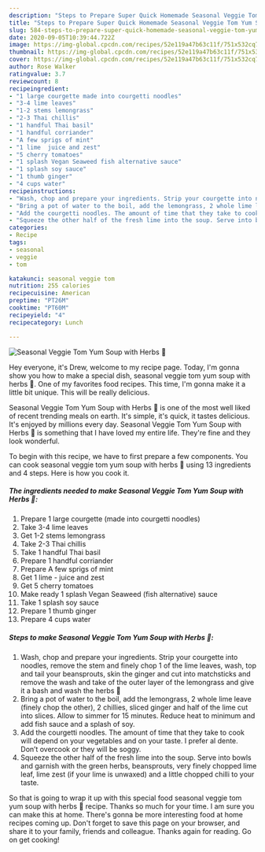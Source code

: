 ```yaml
---
description: "Steps to Prepare Super Quick Homemade Seasonal Veggie Tom Yum Soup with Herbs 🌱"
title: "Steps to Prepare Super Quick Homemade Seasonal Veggie Tom Yum Soup with Herbs 🌱"
slug: 584-steps-to-prepare-super-quick-homemade-seasonal-veggie-tom-yum-soup-with-herbs
date: 2020-09-05T10:39:44.722Z
image: https://img-global.cpcdn.com/recipes/52e119a47b63c11f/751x532cq70/seasonal-veggie-tom-yum-soup-with-herbs-🌱-recipe-main-photo.jpg
thumbnail: https://img-global.cpcdn.com/recipes/52e119a47b63c11f/751x532cq70/seasonal-veggie-tom-yum-soup-with-herbs-🌱-recipe-main-photo.jpg
cover: https://img-global.cpcdn.com/recipes/52e119a47b63c11f/751x532cq70/seasonal-veggie-tom-yum-soup-with-herbs-🌱-recipe-main-photo.jpg
author: Rose Walker
ratingvalue: 3.7
reviewcount: 8
recipeingredient:
- "1 large courgette made into courgetti noodles"
- "3-4 lime leaves"
- "1-2 stems lemongrass"
- "2-3 Thai chillis"
- "1 handful Thai basil"
- "1 handful corriander"
- "A few sprigs of mint"
- "1 lime  juice and zest"
- "5 cherry tomatoes"
- "1 splash Vegan Seaweed fish alternative sauce"
- "1 splash soy sauce"
- "1 thumb ginger"
- "4 cups water"
recipeinstructions:
- "Wash, chop and prepare your ingredients. Strip your courgette into noodles, remove the stem and finely chop 1 of the lime leaves, wash, top and tail your beansprouts, skin the ginger and cut into matchsticks and remove the wash and take of the outer layer of the lemongrass and give it a bash and wash the herbs 🌿"
- "Bring a pot of water to the boil, add the lemongrass, 2 whole lime leave (finely chop the other), 2 chillies, sliced ginger and half of the lime cut into slices. Allow to simmer for 15 minutes. Reduce heat to minimum and add fish sauce and a splash of soy."
- "Add the courgetti noodles. The amount of time that they take to cook will depend on your vegetables and on your taste. I prefer al dente. Don’t overcook or they will be soggy."
- "Squeeze the other half of the fresh lime into the soup. Serve into bowls and garnish with the green herbs, beansprouts, very finely chopped lime leaf, lime zest (if your lime is unwaxed) and a little chopped chilli to your taste."
categories:
- Recipe
tags:
- seasonal
- veggie
- tom

katakunci: seasonal veggie tom 
nutrition: 255 calories
recipecuisine: American
preptime: "PT26M"
cooktime: "PT60M"
recipeyield: "4"
recipecategory: Lunch

---
```



![Seasonal Veggie Tom Yum Soup with Herbs 🌱](https://img-global.cpcdn.com/recipes/52e119a47b63c11f/751x532cq70/seasonal-veggie-tom-yum-soup-with-herbs-🌱-recipe-main-photo.jpg)

Hey everyone, it's Drew, welcome to my recipe page. Today, I'm gonna show you how to make a special dish, seasonal veggie tom yum soup with herbs 🌱. One of my favorites food recipes. This time, I'm gonna make it a little bit unique. This will be really delicious.



Seasonal Veggie Tom Yum Soup with Herbs 🌱 is one of the most well liked of recent trending meals on earth. It's simple, it's quick, it tastes delicious. It's enjoyed by millions every day. Seasonal Veggie Tom Yum Soup with Herbs 🌱 is something that I have loved my entire life. They're fine and they look wonderful.


To begin with this recipe, we have to first prepare a few components. You can cook seasonal veggie tom yum soup with herbs 🌱 using 13 ingredients and 4 steps. Here is how you cook it.

<!--inarticleads1-->

##### The ingredients needed to make Seasonal Veggie Tom Yum Soup with Herbs 🌱:

1. Prepare 1 large courgette (made into courgetti noodles)
1. Take 3-4 lime leaves
1. Get 1-2 stems lemongrass
1. Take 2-3 Thai chillis
1. Take 1 handful Thai basil
1. Prepare 1 handful corriander
1. Prepare A few sprigs of mint
1. Get 1 lime - juice and zest
1. Get 5 cherry tomatoes
1. Make ready 1 splash Vegan Seaweed (fish alternative) sauce
1. Take 1 splash soy sauce
1. Prepare 1 thumb ginger
1. Prepare 4 cups water




<!--inarticleads2-->

##### Steps to make Seasonal Veggie Tom Yum Soup with Herbs 🌱:

1. Wash, chop and prepare your ingredients. Strip your courgette into noodles, remove the stem and finely chop 1 of the lime leaves, wash, top and tail your beansprouts, skin the ginger and cut into matchsticks and remove the wash and take of the outer layer of the lemongrass and give it a bash and wash the herbs 🌿
1. Bring a pot of water to the boil, add the lemongrass, 2 whole lime leave (finely chop the other), 2 chillies, sliced ginger and half of the lime cut into slices. Allow to simmer for 15 minutes. Reduce heat to minimum and add fish sauce and a splash of soy.
1. Add the courgetti noodles. The amount of time that they take to cook will depend on your vegetables and on your taste. I prefer al dente. Don’t overcook or they will be soggy.
1. Squeeze the other half of the fresh lime into the soup. Serve into bowls and garnish with the green herbs, beansprouts, very finely chopped lime leaf, lime zest (if your lime is unwaxed) and a little chopped chilli to your taste.




So that is going to wrap it up with this special food seasonal veggie tom yum soup with herbs 🌱 recipe. Thanks so much for your time. I am sure you can make this at home. There's gonna be more interesting food at home recipes coming up. Don't forget to save this page on your browser, and share it to your family, friends and colleague. Thanks again for reading. Go on get cooking!
